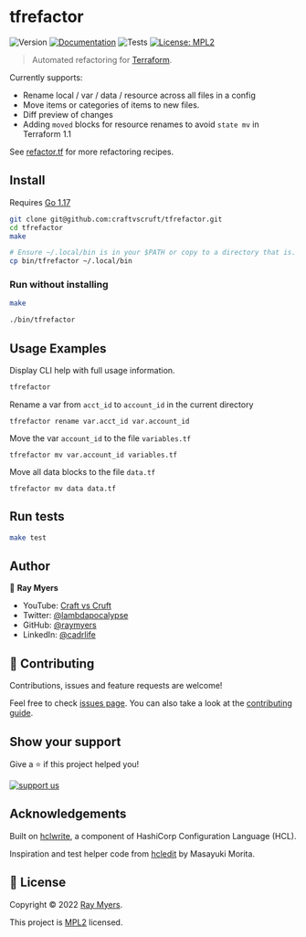 # tfrefactor
![Version](https://img.shields.io/badge/version-0.0.1-blue.svg?cacheSeconds=2592000)
[![Documentation](https://img.shields.io/badge/documentation-yes-brightgreen.svg)](https://github.com/craftvscruft/tfrefactor/blob/main/docs/cli/tfrefactor.md)
![Tests](https://github.com/craftvscruft/tfrefactor/actions/workflows/ci.yml/badge.svg?branch=main)
[![License: MPL2](https://img.shields.io/github/license/raymyers/tfrefactor)](https://github.com/craftvscruft/tfrefactor/blob/main/LICENSE)

> Automated refactoring for [Terraform](https://terraform.io/).

Currently supports:

* Rename local / var / data / resource across all files in a config
* Move items or categories of items to new files.
* Diff preview of changes
* Adding `moved` blocks for resource renames to avoid `state mv` in Terraform 1.1

See [refactor.tf](https://refactor.tf/refactor/2021/08/26/todo.html) for more refactoring recipes.

## Install

Requires [Go 1.17](https://go.dev/doc/install)

```sh
git clone git@github.com:craftvscruft/tfrefactor.git
cd tfrefactor
make

# Ensure ~/.local/bin is in your $PATH or copy to a directory that is.
cp bin/tfrefactor ~/.local/bin
```

### Run without installing
```sh
make

./bin/tfrefactor
```

## Usage Examples
Display CLI help with full usage information.

```sh
tfrefactor
```

Rename a var from `acct_id` to `account_id` in the current directory
```
tfrefactor rename var.acct_id var.account_id
```

Move the var `account_id` to the file `variables.tf`
```
tfrefactor mv var.account_id variables.tf
```

Move all data blocks to the file `data.tf`
```
tfrefactor mv data data.tf
```

## Run tests

```sh
make test
```

## Author

👤 **Ray Myers**

* YouTube: [Craft vs Cruft](https://www.youtube.com/channel/UC4nEbAo5xFsOZDk2v0RIGHA)
* Twitter: [@lambdapocalypse](https://twitter.com/lambdapocalypse)
* GitHub: [@raymyers](https://github.com/raymyers)
* LinkedIn: [@cadrlife](https://linkedin.com/in/cadrlife)

## 🤝 Contributing

Contributions, issues and feature requests are welcome!

Feel free to check [issues page](https://github.com/craftvscruft/tfrefactor/issues). You can also take a look at the [contributing guide](https://github.com/craftvscruft/tfrefactor/blob/main/CONTRIBUTING.md).

## Show your support

Give a ⭐️ if this project helped you!

[![support us](https://img.shields.io/badge/become-a%20patreon%20us-orange.svg?cacheSeconds=2592000)](https://www.patreon.com/craftvscruft)

## Acknowledgements

Built on [hclwrite](https://github.com/hashicorp/hcl), a component of HashiCorp Configuration Language (HCL).

Inspiration and test helper code from [hcledit](https://github.com/minamijoyo/hcledit) by Masayuki Morita.

## 📝 License

Copyright © 2022 [Ray Myers](https://github.com/raymyers).

This project is [MPL2](https://github.com/craftvscruft/tfrefactor/blob/main/LICENSE) licensed.
